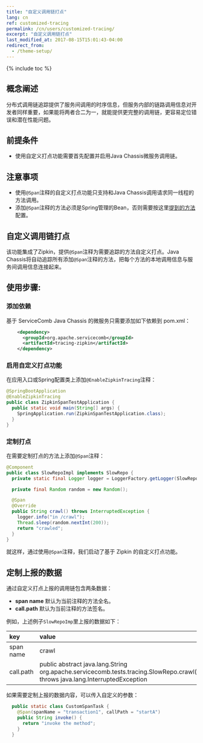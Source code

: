 ```yaml
---
title: "自定义调用链打点"
lang: cn
ref: customized-tracing
permalink: /cn/users/customized-tracing/
excerpt: "自定义调用链打点"
last_modified_at: 2017-08-15T15:01:43-04:00
redirect_from:
  - /theme-setup/
---
```


{% include toc %}
## 概念阐述

分布式调用链追踪提供了服务间调用的时序信息，但服务内部的链路调用信息对开发者同样重要，如果能将两者合二为一，就能提供更完整的调用链，更容易定位错误和潜在性能问题。

## 前提条件

* 使用自定义打点功能需要首先配置并启用Java Chassis微服务调用链。

## 注意事项

* 使用`@Span`注释的自定义打点功能只支持和Java Chassis调用请求同一线程的方法调用。
* 添加`@Span`注释的方法必须是Spring管理的Bean，否则需要按这里[提到的方法](https://stackoverflow.com/questions/41383941/load-time-weaving-for-non-spring-beans-in-a-spring-application)配置。

## 自定义调用链打点

该功能集成了Zipkin，提供`@Span`注释为需要追踪的方法自定义打点。Java Chassis将自动追踪所有添加`@Span`注释的方法，把每个方法的本地调用信息与服务间调用信息连接起来。

## 使用步骤:

### 添加依赖

基于 ServiceComb Java Chassis 的微服务只需要添加如下依赖到 pom.xml：

```xml
    <dependency>
      <groupId>org.apache.servicecomb</groupId>
      <artifactId>tracing-zipkin</artifactId>
    </dependency>
```

### 启用自定义打点功能

在应用入口或Spring配置类上添加`@EnableZipkinTracing`注释：

```java
@SpringBootApplication
@EnableZipkinTracing
public class ZipkinSpanTestApplication {
  public static void main(String[] args) {
    SpringApplication.run(ZipkinSpanTestApplication.class);
  }
}
```

### 定制打点

在需要定制打点的方法上添加`@Span`注释：

```java
@Component
public class SlowRepoImpl implements SlowRepo {
  private static final Logger logger = LoggerFactory.getLogger(SlowRepoImpl.class);

  private final Random random = new Random();

  @Span
  @Override
  public String crawl() throws InterruptedException {
    logger.info("in /crawl");
    Thread.sleep(random.nextInt(200));
    return "crawled";
  }
}
```

就这样，通过使用`@Span`注释，我们启动了基于 Zipkin 的自定义打点功能。

## 定制上报的数据

通过自定义打点上报的调用链包含两条数据：

* **span name** 默认为当前注释的方法全名。
* **call.path** 默认为当前注释的方法签名。

例如，上述例子`SlowRepoImp`里上报的数据如下：

| key | value |
| :--- | :--- |
| span name | crawl |
| call.path | public abstract java.lang.String org.apache.servicecomb.tests.tracing.SlowRepo.crawl\(\) throws java.lang.InterruptedException |

如果需要定制上报的数据内容，可以传入自定义的参数：

```java
  public static class CustomSpanTask {
    @Span(spanName = "transaction1", callPath = "startA")
    public String invoke() {
      return "invoke the method";
    }
  }
```
